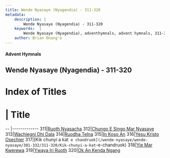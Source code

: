```yaml
---
title: Wende Nyasaye (Nyagendia) - 311-320
metadata:
    description: |
        Wende Nyasaye (Nyagendia) - 311-320
    keywords:  |
        Wende Nyasaye (Nyagendia), adventhymnals, advent hymnals, 311-320
    author: Brian Onang'o
---
```


#### Advent Hymnals
## Wende Nyasaye (Nyagendia) - 311-320

# Index of Titles
# | Title                        
-- |-------------
311|[Ruoth Nyasacha](/wende-nyasaye/wende-nyasaye/301-332/311-320/Ruoth-Nyasacha)
312|[Chungo E Singo Mar Nyasaye](/wende-nyasaye/wende-nyasaye/301-332/311-320/Chungo-E-Singo-Mar-Nyasaye)
313|[Wachiegni Dhi Dala](/wende-nyasaye/wende-nyasaye/301-332/311-320/Wachiegni-Dhi-Dala)
314|[Ruodha Telna](/wende-nyasaye/wende-nyasaye/301-332/311-320/Ruodha-Telna)
315|[In Koso An](/wende-nyasaye/wende-nyasaye/301-332/311-320/In-Koso-An)
316|[Yesu Kristo Osechier](/wende-nyasaye/wende-nyasaye/301-332/311-320/Yesu-Kristo-Osechier)
317|[Kik chunyi a kat` e chandruok](/wende-nyasaye/wende-nyasaye/301-332/311-320/Kik-chunyi-a-kat`-e-chandruok)
318|[Yie Mar Kwerewa](/wende-nyasaye/wende-nyasaye/301-332/311-320/Yie-Mar-Kwerewa)
319|[Ywaya Iri Ruoth](/wende-nyasaye/wende-nyasaye/301-332/311-320/Ywaya-Iri-Ruoth)
320|[Ok An Kenda Ngang](/wende-nyasaye/wende-nyasaye/301-332/311-320/Ok-An-Kenda-Ngang)
